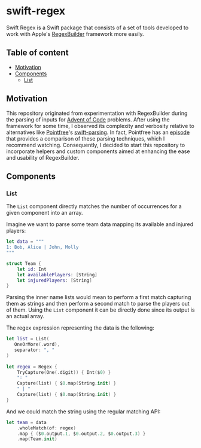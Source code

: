 # swift-regex

Swift Regex is a Swift package that consists of a set of tools developed to work with Apple's [RegexBuilder][regex-builder] framework more easily.

## Table of content

- [Motivation](#motivation)
- [Components](#components)
  - [List](#list)

## Motivation

This repository originated from experimentation with RegexBuilder during the parsing of inputs for [Advent of Code][AoC] problems. After using the framework for some time, I observed its complexity and verbosity relative to alternatives like [Pointfree][pointfree]'s [swift-parsing]. In fact, Pointfree has an [episode][parsing-vs-regex] that provides a comparison of these parsing techniques, which I recommend watching. Consequently, I decided to start this repository to incorporate helpers and custom components aimed at enhancing the ease and usability of RegexBuilder.

## Components

### List
The `List` component directly matches the number of occurrences for a given component into an array.

Imagine we want to parse some team data mapping its available and injured players:

```swift
let data = """
1: Bob, Alice | John, Molly
"""

struct Team {
    let id: Int
    let availablePlayers: [String]
    let injuredPlayers: [String]
}
```

Parsing the inner name lists would mean to perform a first match capturing them as strings and then perform a second match to parse the players out of them. Using the `List` component it can be directly done since its output is an actual array.

The regex expression representing the data is the following:

```swift
let list = List(
   OneOrMore(.word),
   separator: ", "
)
        
let regex = Regex {
    TryCapture(One(.digit)) { Int($0) }
    ": "
    Capture(list) { $0.map(String.init) }
    " | "
    Capture(list) { $0.map(String.init) }
}
```

And we could match the string using the regular matching API:

```swift
let team = data
    .wholeMatch(of: regex)
    .map { ($0.output.1, $0.output.2, $0.output.3) }
    .map(Team.init)
```

[AoC]: https://adventofcode.com
[regex-builder]: https://developer.apple.com/documentation/regexbuilder
[pointfree]: https://www.pointfree.co
[swift-parsing]: https://github.com/pointfreeco/swift-parsing
[parsing-vs-regex]: https://www.pointfree.co/collections/tours/parser-printers/ep186-tour-of-parser-printers-vs-swift-s-regex-dsl
